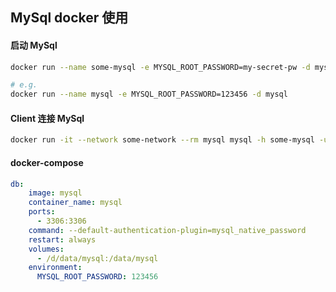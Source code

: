 ## MySql docker 使用

#### 启动 MySql

```bash
docker run --name some-mysql -e MYSQL_ROOT_PASSWORD=my-secret-pw -d mysql:tag

# e.g. 
docker run --name mysql -e MYSQL_ROOT_PASSWORD=123456 -d mysql
```

#### Client 连接 MySql

```bash
docker run -it --network some-network --rm mysql mysql -h some-mysql -u example-user -p
```

#### docker-compose

```yaml
db:
    image: mysql
    container_name: mysql
    ports:
      - 3306:3306
    command: --default-authentication-plugin=mysql_native_password
    restart: always
    volumes:
      - /d/data/mysql:/data/mysql
    environment:
      MYSQL_ROOT_PASSWORD: 123456
```